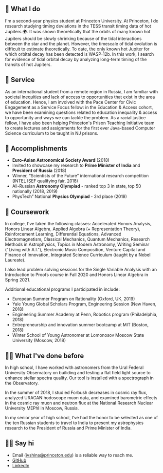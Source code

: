 ---
---

## 🤷 What I do

I'm a second-year physics student at Princeton University. At Princeton, I do research studying timing deviations in the TESS transit timing data of hot Jupiters 🌍. It was shown theoretically that the orbits of many known hot Jupiters should be slowly shrinking because of the tidal interactions between the star and the planet. However, the timescale of tidal evolution is difficult to estimate theoretically. To date, the only known hot Jupiter for which orbital decay has been detected is WASP-12b. In this work, I search for evidence of tidal orbital decay by analyzing long-term timing of the transits of hot Jupiters. 

 


## 🌱 Service

As an international student from a remote region in Russia, I am familiar with societal inequities and lack of access to opportunities that exist in the area of education. Hence, I am involved with the Pace Center for Civic Engagement as a Service Focus fellow: in the Education & Access cohort, we have been examining questions related to education inequality & access to opportunity and ways we can tackle the problem. As a racial justice fellow, I have also been helping Princeton's Prison Teaching Initiative team to create lectures and assignments for the first ever Java-based Computer Science curriculum to be taught in NJ prisons.

 
 
<!---
## 📎 Conferences & Talks
- Princeton Summer Reseearch Symposium Talk
- Princeton's Undergraduate Summer Research Program final talk
- ”Physics of space” All-Russian college-level conference speaker as a 10th grader (Ural Federal University, Russia, 2018)
- ”Scientists of the Future” international high school research conference (Lomonosov Moscow State University, Russia, 2018)
--->



## 📠 Accomplishments
- **Euro-Asian Astronomical Society Award** (2018)
- Invited to showcase my research to **Prime Minister of India** and **President of Russia** (2018)
- Winner, ”Scientists of the Future” international research competition (INTEL ISEF qualifying fair, 2018)
- All-Russian **Astronomy Olympiad** - ranked top 3 in state, top 50 nationally (2018, 2019)
- PhysTech” National **Physics Olympiad** - 3rd place (2019)

## 🎒 Coursework

In college, I've taken the following classes: Accelerated Honors Analysis, Honors Linear Algebra, Applied Algebra (+ Representation Theory), Reinforcement Learning, Differential Equations, Advanced Electromagnetism, Classical Mechanics, Quantum Mechanics, Research Methods in Astrophysics, Topics in Modern Astronomy, Writing Seminar ("Living with A.I."), Electronic Music Composition, Venture Capital and Finance of Innovation, Integrated Science Curriculum (taught by a Nobel Laureate).

I  also lead problem solving sessions for the Single Variable Analysis with an Introduction to Proofs course in Fall 2020 and Honors Linear Algebra in Spring 2021. 

Additional educational programs I participated in include:
- European Summer Program on Rationality (Oxford, UK, 2019)
- Yale Young Global Scholars Program, Engineering Session (New Haven, 2018)
- Engineering Summer Academy at Penn, Robotics program (Philadelphia, 2018)
- Entrepreneurship and innovation summer bootcamp at MIT (Boston, 2018)
- Winter School of Young Astronomer at Lomonosov Moscow State University (Moscow, 2018)



## 👩‍💻 What I've done before

In high school, I have worked with astronomers from the Ural Federal University Observatory on builiding and testing  a flat field light source to enhance stellar spectra quality. Our tool is installed with a spectrograph in the Observatory.

In the summer of 2018, I studied Forbush decreases in cosmic ray flux, analyzed URAGAN hodoscope muon data, and examined barometric effects in the cosmic ray muon and neutron flux at the National Research Nuclear University MEPhI in Moscow, Russia.

In my senior year of high school, I’ve had the honor to be selected as one of the ten Russian students to travel to India to present my astrophysics research to the President of Russia and Prime Minister of India.

 
 
## 👋🏻 Say hi

- Email (ivshina@princeton.edu) is a reliable way to reach me.
- [GitHub](https://github.com/kateivshina)
- [LinkedIn](https://www.linkedin.com/in/ekaterina-ivshina/)
